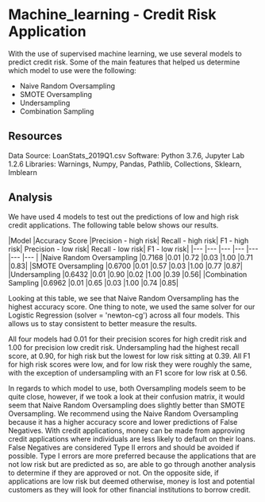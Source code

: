 # Machine_learning - Credit Risk Application 

With the use of supervised machine learning, we use several models to predict credit risk. 
Some of the main features that helped us determine which model to use were the following:

* Naive Random Oversampling 
* SMOTE Oversampling
* Undersampling	
* Combination Sampling




## Resources
Data Source: LoanStats_2019Q1.csv
Software: Python 3.7.6, Jupyter Lab 1.2.6
Libraries: Warnings, Numpy, Pandas, Pathlib, Collections, Sklearn, Imblearn


## Analysis

We have used 4 models to test out the predictions of low and high risk credit applications. The following table below shows our results.

|Model	                    |Accuracy Score	|Precision - high risk|	Recall - high risk|	F1 - high risk|	Precision - low risk|	Recall - low risk|	F1 - low risk|
|---                        |---            |---                  |---                |---            |---                  |---                 |
|Naive Random Oversampling	|0.7168	        |0.01	              |0.72	              |0.03	          |1.00	                |0.71	             |0.83|
|SMOTE Oversampling	        |0.6700	        |0.01	              |0.57	              |0.03	          |1.00	                |0.77	             |0.87|
|Undersampling	            |0.6432	        |0.01	              |0.90	              |0.02	          |1.00	                |0.39	             |0.56|
|Combination Sampling	    |0.6962	        |0.01	              |0.65	              |0.03	          |1.00	                |0.74	             |0.85|

Looking at this table, we see that Naive Random Oversampling has the highest accuracy score. One thing to note, 
we used the same solver for our Logistic Regression (solver = 'newton-cg') across all four models. This allows us to stay consistent to better measure the results.

All four models had 0.01 for their precision scores for high credit risk and 1.00 for precision low credit risk. 
Undersampling had the highest recall score, at 0.90, for high risk but the lowest for low risk sitting at 0.39. All F1 for high risk scores were low, 
and for low risk they were roughly the same, with the exception of undersampling with an F1 score for low risk at 0.56.

In regards to which model to use, both Oversampling models seem to be quite close, however, 
if we took a look at their confusion matrix, it would seem that Naive Random Oversampling does 
slightly better than SMOTE Oversampling. We recommend using the Naive Random Oversampling because 
it has a higher accuracy score and lower predictions of False Negatives. With credit applications, 
money can be made from approving credit applications where individuals are less likely to default on their loans. 
False Negatives are considered Type II errors and should be avoided if possible. Type I errors are more preferred 
because the applications that are not low risk but are predicted as so, are able to go through another analysis to determine 
if they are approved or not. On the opposite side, if applications are low risk but deemed otherwise, money is lost and potential customers as 
they will look for other financial institutions to borrow credit.